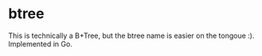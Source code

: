 btree
=====

This is technically a B+Tree, but the btree name is easier on the tongoue :). Implemented in Go.
